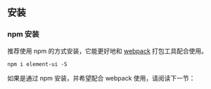 ## 安装

### npm 安装
推荐使用 npm 的方式安装，它能更好地和 [webpack](https://webpack.js.org/) 打包工具配合使用。

```shell
npm i element-ui -S
```

如果是通过 npm 安装，并希望配合 webpack 使用，请阅读下一节：
